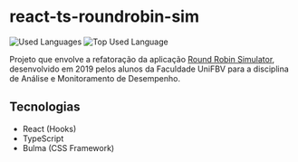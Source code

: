 # react-ts-roundrobin-sim

<p align="flex-start">
<img alt="Used Languages" src="https://img.shields.io/github/languages/count/rafamatoso/react-ts-roundrobin-sim?color=blue">
<img alt="Top Used Language" src="https://img.shields.io/github/languages/top/rafamatoso/react-ts-roundrobin-sim?color=blue">
</p>

Projeto que envolve a refatoração da aplicação [Round Robin Simulator](https://github.com/rafamatoso/roundrobinsim-reactsj), desenvolvido em 2019 pelos alunos da Faculdade UniFBV para a disciplina de Análise e Monitoramento de Desempenho.

## Tecnologias

- React (Hooks)
- TypeScript
- Bulma (CSS Framework)
